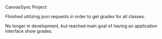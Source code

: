 CanvasSync Project

FInished utilizing json requests in order to get grades for all classes.

No longer in development, but reached main goal of having an application interface show grades.

